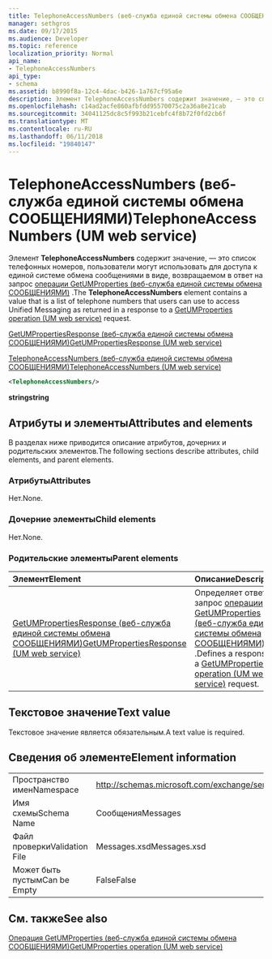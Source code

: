 ```yaml
---
title: TelephoneAccessNumbers (веб-служба единой системы обмена СООБЩЕНИЯМИ)
manager: sethgros
ms.date: 09/17/2015
ms.audience: Developer
ms.topic: reference
localization_priority: Normal
api_name:
- TelephoneAccessNumbers
api_type:
- schema
ms.assetid: b8990f8a-12c4-4dac-b426-1a767cf95a6e
description: Элемент TelephoneAccessNumbers содержит значение, — это список телефонных номеров, пользователи могут использовать для доступа к единой системе обмена сообщениями в виде, возвращаемом в ответ на запрос GetUMProperties операции (веб-служба единой системы обмена СООБЩЕНИЯМИ).
ms.openlocfilehash: c14ad2acfe860afbfdd95570075c2a36a8e21cab
ms.sourcegitcommit: 34041125dc8c5f993b21cebfc4f8b72f0fd2cb6f
ms.translationtype: MT
ms.contentlocale: ru-RU
ms.lasthandoff: 06/11/2018
ms.locfileid: "19840147"
---
```

# <a name="telephoneaccessnumbers-um-web-service"></a><span data-ttu-id="aa2e9-103">TelephoneAccessNumbers (веб-служба единой системы обмена СООБЩЕНИЯМИ)</span><span class="sxs-lookup"><span data-stu-id="aa2e9-103">TelephoneAccessNumbers (UM web service)</span></span>

<span data-ttu-id="aa2e9-104">Элемент **TelephoneAccessNumbers** содержит значение, — это список телефонных номеров, пользователи могут использовать для доступа к единой системе обмена сообщениями в виде, возвращаемом в ответ на запрос [операции GetUMProperties (веб-служба единой системы обмена СООБЩЕНИЯМИ)](getumproperties-operation-um-web-service.md) .</span><span class="sxs-lookup"><span data-stu-id="aa2e9-104">The **TelephoneAccessNumbers** element contains a value that is a list of telephone numbers that users can use to access Unified Messaging as returned in a response to a [GetUMProperties operation (UM web service)](getumproperties-operation-um-web-service.md) request.</span></span> 
  
[<span data-ttu-id="aa2e9-105">GetUMPropertiesResponse (веб-служба единой системы обмена СООБЩЕНИЯМИ)</span><span class="sxs-lookup"><span data-stu-id="aa2e9-105">GetUMPropertiesResponse (UM web service)</span></span>](getumpropertiesresponse-um-web-service.md)
  
[<span data-ttu-id="aa2e9-106">TelephoneAccessNumbers (веб-служба единой системы обмена СООБЩЕНИЯМИ)</span><span class="sxs-lookup"><span data-stu-id="aa2e9-106">TelephoneAccessNumbers (UM web service)</span></span>](telephoneaccessnumbers-um-web-service.md)
  
```xml
<TelephoneAccessNumbers/>
```

 <span data-ttu-id="aa2e9-107">**string**</span><span class="sxs-lookup"><span data-stu-id="aa2e9-107">**string**</span></span>
## <a name="attributes-and-elements"></a><span data-ttu-id="aa2e9-108">Атрибуты и элементы</span><span class="sxs-lookup"><span data-stu-id="aa2e9-108">Attributes and elements</span></span>

<span data-ttu-id="aa2e9-109">В разделах ниже приводится описание атрибутов, дочерних и родительских элементов.</span><span class="sxs-lookup"><span data-stu-id="aa2e9-109">The following sections describe attributes, child elements, and parent elements.</span></span>
  
### <a name="attributes"></a><span data-ttu-id="aa2e9-110">Атрибуты</span><span class="sxs-lookup"><span data-stu-id="aa2e9-110">Attributes</span></span>

<span data-ttu-id="aa2e9-111">Нет.</span><span class="sxs-lookup"><span data-stu-id="aa2e9-111">None.</span></span>
  
### <a name="child-elements"></a><span data-ttu-id="aa2e9-112">Дочерние элементы</span><span class="sxs-lookup"><span data-stu-id="aa2e9-112">Child elements</span></span>

<span data-ttu-id="aa2e9-113">Нет.</span><span class="sxs-lookup"><span data-stu-id="aa2e9-113">None.</span></span>
  
### <a name="parent-elements"></a><span data-ttu-id="aa2e9-114">Родительские элементы</span><span class="sxs-lookup"><span data-stu-id="aa2e9-114">Parent elements</span></span>

|<span data-ttu-id="aa2e9-115">**Элемент**</span><span class="sxs-lookup"><span data-stu-id="aa2e9-115">**Element**</span></span>|<span data-ttu-id="aa2e9-116">**Описание**</span><span class="sxs-lookup"><span data-stu-id="aa2e9-116">**Description**</span></span>|
|:-----|:-----|
|[<span data-ttu-id="aa2e9-117">GetUMPropertiesResponse (веб-служба единой системы обмена СООБЩЕНИЯМИ)</span><span class="sxs-lookup"><span data-stu-id="aa2e9-117">GetUMPropertiesResponse (UM web service)</span></span>](getumpropertiesresponse-um-web-service.md) <br/> |<span data-ttu-id="aa2e9-118">Определяет ответ на запрос [операции GetUMProperties (веб-служба единой системы обмена СООБЩЕНИЯМИ)](getumproperties-operation-um-web-service.md) .</span><span class="sxs-lookup"><span data-stu-id="aa2e9-118">Defines a response to a [GetUMProperties operation (UM web service)](getumproperties-operation-um-web-service.md) request.</span></span>  <br/> |
   
## <a name="text-value"></a><span data-ttu-id="aa2e9-119">Текстовое значение</span><span class="sxs-lookup"><span data-stu-id="aa2e9-119">Text value</span></span>

<span data-ttu-id="aa2e9-120">Текстовое значение является обязательным.</span><span class="sxs-lookup"><span data-stu-id="aa2e9-120">A text value is required.</span></span>
  
## <a name="element-information"></a><span data-ttu-id="aa2e9-121">Сведения об элементе</span><span class="sxs-lookup"><span data-stu-id="aa2e9-121">Element information</span></span>

|||
|:-----|:-----|
|<span data-ttu-id="aa2e9-122">Пространство имен</span><span class="sxs-lookup"><span data-stu-id="aa2e9-122">Namespace</span></span>  <br/> |http://schemas.microsoft.com/exchange/services/2006/messages  <br/> |
|<span data-ttu-id="aa2e9-123">Имя схемы</span><span class="sxs-lookup"><span data-stu-id="aa2e9-123">Schema Name</span></span>  <br/> |<span data-ttu-id="aa2e9-124">Сообщения</span><span class="sxs-lookup"><span data-stu-id="aa2e9-124">Messages</span></span>  <br/> |
|<span data-ttu-id="aa2e9-125">Файл проверки</span><span class="sxs-lookup"><span data-stu-id="aa2e9-125">Validation File</span></span>  <br/> |<span data-ttu-id="aa2e9-126">Messages.xsd</span><span class="sxs-lookup"><span data-stu-id="aa2e9-126">Messages.xsd</span></span>  <br/> |
|<span data-ttu-id="aa2e9-127">Может быть пустым</span><span class="sxs-lookup"><span data-stu-id="aa2e9-127">Can be Empty</span></span>  <br/> |<span data-ttu-id="aa2e9-128">False</span><span class="sxs-lookup"><span data-stu-id="aa2e9-128">False</span></span>  <br/> |
   
## <a name="see-also"></a><span data-ttu-id="aa2e9-129">См. также</span><span class="sxs-lookup"><span data-stu-id="aa2e9-129">See also</span></span>



[<span data-ttu-id="aa2e9-130">Операция GetUMProperties (веб-служба единой системы обмена СООБЩЕНИЯМИ)</span><span class="sxs-lookup"><span data-stu-id="aa2e9-130">GetUMProperties operation (UM web service)</span></span>](getumproperties-operation-um-web-service.md)

